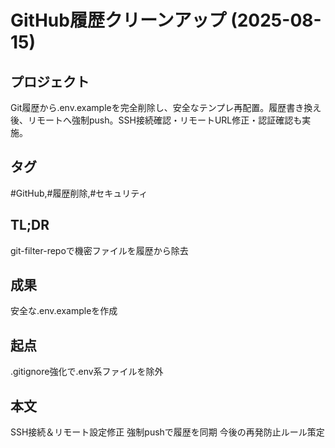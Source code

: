 # GitHub履歴クリーンアップ (2025-08-15)

## プロジェクト
Git履歴から.env.exampleを完全削除し、安全なテンプレ再配置。履歴書き換え後、リモートへ強制push。SSH接続確認・リモートURL修正・認証確認も実施。

## タグ
#GitHub,#履歴削除,#セキュリティ

## TL;DR
git-filter-repoで機密ファイルを履歴から除去

## 成果
安全な.env.exampleを作成

## 起点
.gitignore強化で.env系ファイルを除外

## 本文
SSH接続＆リモート設定修正
強制pushで履歴を同期
今後の再発防止ルール策定
